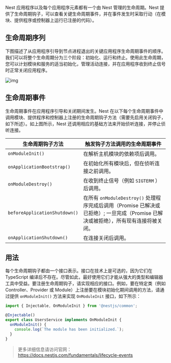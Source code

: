 Nest 应用程序以及每个应用程序元素都有一个由 Nest 管理的生命周期。Nest 提供了生命周期钩子，可以查看关键生命周期事件，并在事件发生时采取行动（在模块、提供程序或控制器上运行已注册的代码）。



## 生命周期序列

下图描述了从应用程序引导到节点进程退出的关键应用程序生命周期事件的顺序。我们可以将整个生命周期分为三个阶段：初始化、运行和终止。使用此生命周期，您可以计划模块和服务的适当初始化，管理活动连接，并在应用程序收到终止信号时正常关闭应用程序。

![img](https://docs.nestjs.com/assets/lifecycle-events.png)

## 生命周期事件

生命周期事件在应用程序引导和关闭期间发生。Nest 在以下每个生命周期事件中调用模块、提供程序和控制器上注册的生命周期钩子方法（需要先启用关闭钩子，如下所述）。如上图所示，Nest 还调用相应的基础方法来开始侦听连接，并停止侦听连接。

| 生命周期钩子方法              | 触发钩子方法调用的生命周期事件                               |
| ----------------------------- | ------------------------------------------------------------ |
| `onModuleInit()`              | 在解析主机模块的依赖项后调用。                               |
| `onApplicationBootstrap()`    | 在初始化所有模块后，但在侦听连接之前调用。                   |
| `onModuleDestroy()`           | 在收到终止信号（例如 `SIGTERM` ）后调用。                    |
| `beforeApplicationShutdown()` | 在所有 `onModuleDestroy()` 处理程序完成后调用（Promise 已解决或已拒绝）;  一旦完成（Promise 已解决或被拒绝），所有现有连接将被关闭。 |
| `onApplicationShutdown()`     | 在连接关闭后调用。                                           |



## 用法

每个生命周期钩子都由一个接口表示。接口在技术上是可选的，因为它们在 TypeScript 编译后不存在。尽管如此，最好使用它们才能从强大的类型和编辑器工具中受益。要注册生命周期钩子，请实现相应的接口。例如，要在特定类（例如 Controller、Provider 或 Module）上注册要在模块初始化期间调用的方法，请通过提供 `onModuleInit()` 方法来实现 `OnModuleInit` 接口，如下所示：

```typescript
import { Injectable, OnModuleInit } from '@nestjs/common';

@Injectable()
export class UsersService implements OnModuleInit {
  onModuleInit() {
    console.log(`The module has been initialized.`);
  }
}
```



> 更多详细信息请访问官网：https://docs.nestjs.com/fundamentals/lifecycle-events